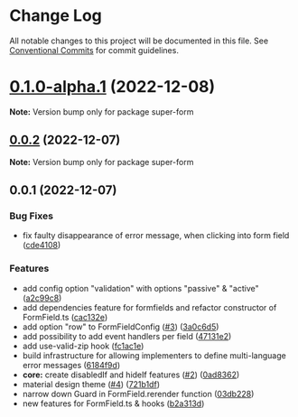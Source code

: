# Change Log

All notable changes to this project will be documented in this file.
See [Conventional Commits](https://conventionalcommits.org) for commit guidelines.

# [0.1.0-alpha.1](https://github.com/tomosterlund/super-form/compare/v0.1.0-alpha.0...v0.1.0-alpha.1) (2022-12-08)

**Note:** Version bump only for package super-form





## [0.0.2](https://github.com/tomosterlund/super-form/compare/v0.0.1...v0.0.2) (2022-12-07)

**Note:** Version bump only for package super-form





## 0.0.1 (2022-12-07)


### Bug Fixes

* fix faulty disappearance of error message, when clicking into form field ([cde4108](https://github.com/tomosterlund/super-form/commit/cde41089a91123c97de3dde3a56e3b1eceb5d8b3))


### Features

* add config option "validation" with options "passive" & "active" ([a2c99c8](https://github.com/tomosterlund/super-form/commit/a2c99c8171c72d76bbe83782000db65dfe2a5378))
* add dependencies feature for formfields and refactor constructor of FormField.ts ([cac132e](https://github.com/tomosterlund/super-form/commit/cac132e86ddd0d296111998f4250d5efe8e1dcd4))
* add option "row" to FormFieldConfig ([#3](https://github.com/tomosterlund/super-form/issues/3)) ([3a0c6d5](https://github.com/tomosterlund/super-form/commit/3a0c6d5d67f9b825d94a3a56e094d34f16b9560a))
* add possibility to add event handlers per field ([47131e2](https://github.com/tomosterlund/super-form/commit/47131e2f74139599ec5bab95d6263fd01e334bd5))
* add use-valid-zip hook ([fc1ac1e](https://github.com/tomosterlund/super-form/commit/fc1ac1ea0c702f2065565fc280f3fceae7cde59e))
* build infrastructure for allowing implementers to define multi-language error messages ([6184f9d](https://github.com/tomosterlund/super-form/commit/6184f9d46335167277417b3297beacc2bff86cac))
* **core:** create disabledIf and hideIf features ([#2](https://github.com/tomosterlund/super-form/issues/2)) ([0ad8362](https://github.com/tomosterlund/super-form/commit/0ad836273b62e1d51b33991d36635bc1978ef89a))
* material design theme ([#4](https://github.com/tomosterlund/super-form/issues/4)) ([721b1df](https://github.com/tomosterlund/super-form/commit/721b1df69141b121086e8dfd6573348b6fd5ebe3))
* narrow down Guard in FormField.rerender function ([03db228](https://github.com/tomosterlund/super-form/commit/03db228570222e187c7a792ce70fd577888445ce))
* new features for FormField.ts & hooks ([b2a313d](https://github.com/tomosterlund/super-form/commit/b2a313dd3de74c11a37c97184e8f9aa5c930dab4))
